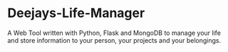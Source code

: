 # Deejays-Life-Manager
A Web Tool written with Python, Flask and MongoDB to manage your life and store information to your person, your projects and your belongings.
